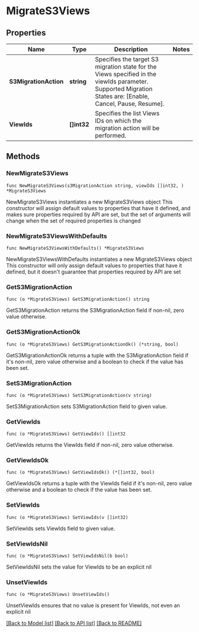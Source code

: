 # MigrateS3Views

## Properties

Name | Type | Description | Notes
------------ | ------------- | ------------- | -------------
**S3MigrationAction** | **string** | Specifies the target S3 migration state for the Views specified in the viewIds parameter. Supported Migration States are: [Enable, Cancel, Pause, Resume]. | 
**ViewIds** | **[]int32** | Specifies the list Views IDs on which the migration action will be performed. | 

## Methods

### NewMigrateS3Views

`func NewMigrateS3Views(s3MigrationAction string, viewIds []int32, ) *MigrateS3Views`

NewMigrateS3Views instantiates a new MigrateS3Views object
This constructor will assign default values to properties that have it defined,
and makes sure properties required by API are set, but the set of arguments
will change when the set of required properties is changed

### NewMigrateS3ViewsWithDefaults

`func NewMigrateS3ViewsWithDefaults() *MigrateS3Views`

NewMigrateS3ViewsWithDefaults instantiates a new MigrateS3Views object
This constructor will only assign default values to properties that have it defined,
but it doesn't guarantee that properties required by API are set

### GetS3MigrationAction

`func (o *MigrateS3Views) GetS3MigrationAction() string`

GetS3MigrationAction returns the S3MigrationAction field if non-nil, zero value otherwise.

### GetS3MigrationActionOk

`func (o *MigrateS3Views) GetS3MigrationActionOk() (*string, bool)`

GetS3MigrationActionOk returns a tuple with the S3MigrationAction field if it's non-nil, zero value otherwise
and a boolean to check if the value has been set.

### SetS3MigrationAction

`func (o *MigrateS3Views) SetS3MigrationAction(v string)`

SetS3MigrationAction sets S3MigrationAction field to given value.


### GetViewIds

`func (o *MigrateS3Views) GetViewIds() []int32`

GetViewIds returns the ViewIds field if non-nil, zero value otherwise.

### GetViewIdsOk

`func (o *MigrateS3Views) GetViewIdsOk() (*[]int32, bool)`

GetViewIdsOk returns a tuple with the ViewIds field if it's non-nil, zero value otherwise
and a boolean to check if the value has been set.

### SetViewIds

`func (o *MigrateS3Views) SetViewIds(v []int32)`

SetViewIds sets ViewIds field to given value.


### SetViewIdsNil

`func (o *MigrateS3Views) SetViewIdsNil(b bool)`

 SetViewIdsNil sets the value for ViewIds to be an explicit nil

### UnsetViewIds
`func (o *MigrateS3Views) UnsetViewIds()`

UnsetViewIds ensures that no value is present for ViewIds, not even an explicit nil

[[Back to Model list]](../README.md#documentation-for-models) [[Back to API list]](../README.md#documentation-for-api-endpoints) [[Back to README]](../README.md)


